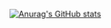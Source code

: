 [![Anurag's GitHub stats](https://github-readme-stats.vercel.app/api?username=zhangboaz)](https://github.com/zhangboaz/github-readme-stats)

